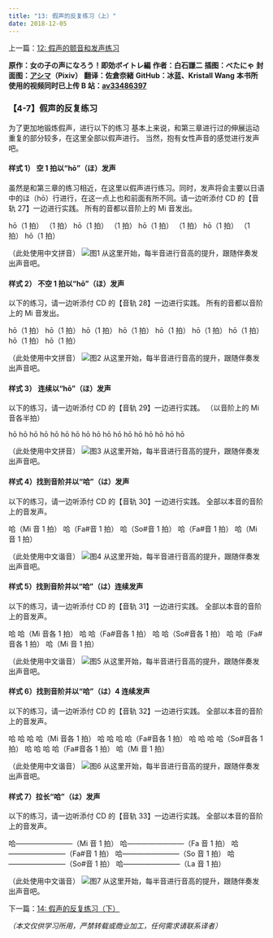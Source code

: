 ```yaml
---
title: "13: 假声的反复练习（上）"
date: 2018-12-05
---
```


上一篇：[12: 假声的颤音和发声练习](12.md)

**原作：女の子の声になろう！即効ボイトレ編**
**作者：白石謙二**
**插图：べたにゃ**
**封面图：[アシマ](https://www.pixiv.net/users/2642047)（Pixiv）**
**翻译：佐倉奈緒**
**GitHub：冰蓝、Kristall Wang**
**本书所使用的视频同时已上传 B 站：[av33486397](https://www.bilibili.com/video/av33486397)**

### 【4-7】假声的反复练习

为了更加地锻炼假声，进行以下的练习
基本上来说，和第三章进行过的伸展运动重复的部分较多，在这里全部以假声进行。
当然，抱有女性声音的感觉进行发声吧。

#### 样式 1） 空 1 拍以“hō”（ほ）发声

虽然是和第三章的练习相近，在这里以假声进行练习。同时，发声将会主要以日语中的ほ（hō）行进行，在这一点上也和前面有所不同。请一边听添付 CD 的【音轨 27】一边进行实践。
所有的音都以音阶上的 Mi 音发出。

hō（1 拍）
（1 拍）
hō（1 拍）
（1 拍）
hō（1 拍）
（1 拍）
hō（1 拍）
（1 拍）
hō（1 拍）

（此处使用中文拼音）
![图1](/img/13/1.png)
从这里开始，每半音进行音高的提升，跟随伴奏发出声音吧。

#### 样式 2） 不空 1 拍以“hō”（ほ）发声

以下的练习，请一边听添付 CD 的【音轨 28】一边进行实践。
所有的音都以音阶上的 Mi 音发出。

hō（1 拍）
hō（1 拍）
hō（1 拍）
hō（1 拍）
hō（1 拍）
hō（1 拍）
hō（1 拍）
hō（1 拍）
hō（1 拍）

（此处使用中文拼音）
![图2](/img/13/2.png)
从这里开始，每半音进行音高的提升，跟随伴奏发出声音吧。

#### 样式 3） 连续以“hō”（ほ）发声

以下的练习，请一边听添付 CD 的【音轨 29】一边进行实践。
（以音阶上的 Mi 音各半拍）

hō hō hō hō hō hō hō hō
hō hō hō hō hō hō hō hō hō

（此处使用中文拼音）
![图3](/img/13/3.png)
从这里开始，每半音进行音高的提升，跟随伴奏发出声音吧。

#### 样式 4）找到音阶并以“哈”（は）发声

以下的练习，请一边听添付 CD 的【音轨 30】一边进行实践。
全部以本音的音阶上的音发声。

哈（Mi 音 1 拍）
哈（Fa#音 1 拍）
哈（So#音 1 拍）
哈（Fa#音 1 拍）
哈（Mi 音 1 拍）

（此处使用中文谐音）
![图4](/img/13/4.png)
从这里开始，每半音进行音高的提升，跟随伴奏发出声音吧。

#### 样式 5）找到音阶并以“哈”（は）连续发声

以下的练习，请一边听添付 CD 的【音轨 31】一边进行实践。
全部以本音的音阶上的音发声。

哈 哈（Mi 音各 1 拍）
哈 哈（Fa#音各 1 拍）
哈 哈（So#音各 1 拍）
哈 哈（Fa#音各 1 拍）
哈（Mi 音 1 拍）

（此处使用中文谐音）
![图5](/img/13/5.png)
从这里开始，每半音进行音高的提升，跟随伴奏发出声音吧。

#### 样式 6）找到音阶并以“哈”（は）4 连续发声

以下的练习，请一边听添付 CD 的【音轨 32】一边进行实践。
全部以本音的音阶上的音发声。

哈 哈 哈 哈（Mi 音各 1 拍）
哈 哈 哈 哈（Fa#音各 1 拍）
哈 哈 哈 哈（So#音各 1 拍）
哈 哈 哈 哈（Fa#音各 1 拍）
哈（Mi 音 1 拍）

（此处使用中文谐音）
![图6](/img/13/6.png)
从这里开始，每半音进行音高的提升，跟随伴奏发出声音吧。

#### 样式 7）拉长“哈”（は）发声

以下的练习，请一边听添付 CD 的【音轨 33】一边进行实践。
全部以本音的音阶上的音发声。

哈————————（Mi 音 1 拍）
哈————————（Fa 音 1 拍）
哈————————（Fa#音 1 拍）
哈————————（So 音 1 拍）
哈————————（So#音 1 拍）
哈————————（La 音 1 拍）

（此处使用中文谐音）
![图7](/img/13/7.png)
从这里开始，每半音进行音高的提升，跟随伴奏发出声音吧。

下一篇：[14: 假声的反复练习（下）](14.md)

_（本文仅供学习所用，严禁转载或商业加工，任何需求请联系译者）_
